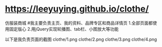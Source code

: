 # https://leeyuying.github.io/clothe/
仿服装商城
#我主要负责主页、我的资料、品牌专区和商品详情页
1.全部页面都使用固定版心
2.用jQuery实现轮播图、tab栏、小图放大等功能

以下是我负责页面的截图
clothe/1.png
clothe/2.png
clothe/3.png
clothe/4.png
